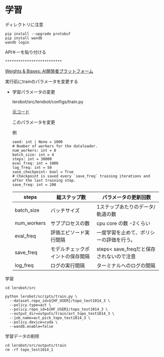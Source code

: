 # 学習

ディレクトリに注意

```
pip install --upgrade protobuf
pip install wandb
wandb login   
```

APIキーを貼り付ける

```
**************************
```

[Weights & Biases: AI開発者プラットフォーム](https://wandb.ai/site/ja/)

実行前にtrainのパラメータを変更する

- 学習パラメータの変更
    
    lerobot/src/lerobot/configs/train.py
    
    [元コード](https://www.notion.so/2764829d58628102bcb7d6ee0e56c457?pvs=21)
    
    このパラメータを変更
    
    例
    
    ```
    seed: int | None = 1000
    # Number of workers for the dataloader.
    num_workers: int = 8
    batch_size: int = 4
    steps: int = 30000
    eval_freq: int = 1000
    log_freq: int = 50
    save_checkpoint: bool = True
    # Checkpoint is saved every `save_freq` training iterations and after the last training step.
    save_freq: int = 200
    ```
    
    | steps | 総ステップ数 | パラメータの更新回数 |
    | --- | --- | --- |
    | batch_size | バッチサイズ | 1ステップあたりのデータ/軌道の数 |
    | num_workers | サブプロセスの数 | cpu core の数 -2くらい |
    | eval_freq | 評価エピソード実行間隔 | 一度学習を止めて、ポリシーの評価を行う。 |
    | save_freq | モデルチェックポイントの保存間隔 | steps< save_freqだと保存されないので注意 |
    | log_freq | ログの実行間隔 | ターミナルへのログの間隔 |
    

学習

```
cd lerobot/src
```

```
python lerobot/scripts/train.py \
  --dataset.repo_id=${HF_USER}/topo_test1014_3 \
  --policy.type=act \
  --policy.repo_id=${HF_USER}/topo_test1014_3 \
  --output_dir=outputs/train/act_topo_test1014_3 \
  --job_name=act_pick_topo_test1014_3 \
  --policy.device=cuda \
  --wandb.enable=false
```

学習データの削除

```
cd lerobot/src/outputs/train
rm -rf topo_test1014_1
```